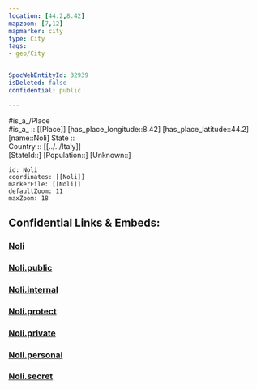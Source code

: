 ```yaml
---
location: [44.2,8.42] 
mapzoom: [7,12] 
mapmarker: city 
type: City
tags:
- geo/City


SpocWebEntityId: 32939
isDeleted: false
confidential: public

---
```

#is_a_/Place  
#is_a_ :: [[Place]] 
[has_place_longitude::8.42] 
[has_place_latitude::44.2] 
[name::Noli] 
State ::  
Country :: [[../../Italy]]  
[StateId::] 
[Population::] 
[Unknown::] 


```leaflet
id: Noli
coordinates: [[Noli]] 
markerFile: [[Noli]] 
defaultZoom: 11 
maxZoom: 18
```


## Confidential Links & Embeds: 

### [Noli](/_Standards/Earth/Continent/Europe/Europe~South/Italy/City/Noli.md) 

### [Noli.public](/_public/Earth/Continent/Europe/Europe~South/Italy/City/Noli.public.md) 

### [Noli.internal](/_internal/Earth/Continent/Europe/Europe~South/Italy/City/Noli.internal.md) 

### [Noli.protect](/_protect/Earth/Continent/Europe/Europe~South/Italy/City/Noli.protect.md) 

### [Noli.private](/_private/Earth/Continent/Europe/Europe~South/Italy/City/Noli.private.md) 

### [Noli.personal](/_personal/Earth/Continent/Europe/Europe~South/Italy/City/Noli.personal.md) 

### [Noli.secret](/_secret/Earth/Continent/Europe/Europe~South/Italy/City/Noli.secret.md)

